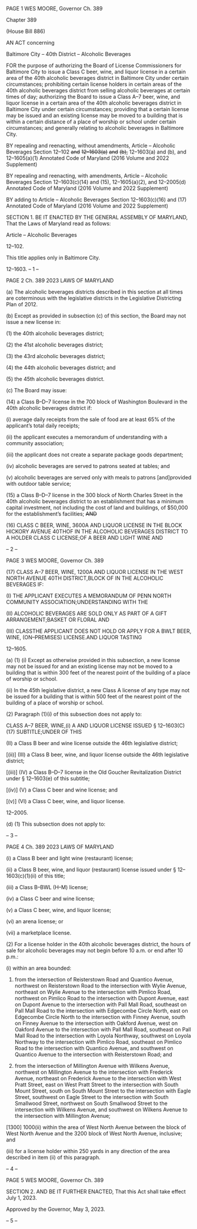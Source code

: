 PAGE 1
WES MOORE, Governor Ch. 389

Chapter 389

(House Bill 886)

AN ACT concerning

Baltimore City – 40th District – Alcoholic Beverages

FOR the purpose of authorizing the Board of License Commissioners for Baltimore City to
issue a Class C beer, wine, and liquor license in a certain area of the 40th alcoholic
beverages district in Baltimore City under certain circumstances; prohibiting certain
license holders in certain areas of the 40th alcoholic beverages district from selling
alcoholic beverages at certain times of day; authorizing the Board to issue a Class
A–7 beer, wine, and liquor license in a certain area of the 40th alcoholic beverages
district in Baltimore City under certain circumstances; providing that a certain
license may be issued and an existing license may be moved to a building that is
within a certain distance of a place of worship or school under certain circumstances;
and generally relating to alcoholic beverages in Baltimore City.

BY repealing and reenacting, without amendments,
Article – Alcoholic Beverages
Section 12–102 ~~and~~ ~~12–1603(a)~~ ~~and~~ ~~(b),~~ 12–1603(a) and (b), and 12–1605(a)(1)
Annotated Code of Maryland
(2016 Volume and 2022 Supplement)

BY repealing and reenacting, with amendments,
Article – Alcoholic Beverages
Section 12–1603(c)(14) and (15), 12–1605(a)(2), and 12–2005(d)
Annotated Code of Maryland
(2016 Volume and 2022 Supplement)

BY adding to
Article – Alcoholic Beverages
Section 12–1603(c)(16) and (17)
Annotated Code of Maryland
(2016 Volume and 2022 Supplement)

SECTION 1. BE IT ENACTED BY THE GENERAL ASSEMBLY OF MARYLAND,
That the Laws of Maryland read as follows:

Article – Alcoholic Beverages

12–102.

This title applies only in Baltimore City.

12–1603.
– 1 –

PAGE 2
Ch. 389 2023 LAWS OF MARYLAND

(a) The alcoholic beverages districts described in this section at all times are
coterminous with the legislative districts in the Legislative Districting Plan of 2012.

(b) Except as provided in subsection (c) of this section, the Board may not issue a
new license in:

(1) the 40th alcoholic beverages district;

(2) the 41st alcoholic beverages district;

(3) the 43rd alcoholic beverages district;

(4) the 44th alcoholic beverages district; and

(5) the 45th alcoholic beverages district.

(c) The Board may issue:

(14) a Class B–D–7 license in the 700 block of Washington Boulevard in the
40th alcoholic beverages district if:

(i) average daily receipts from the sale of food are at least 65% of
the applicant’s total daily receipts;

(ii) the applicant executes a memorandum of understanding with a
community association;

(iii) the applicant does not create a separate package goods
department;

(iv) alcoholic beverages are served to patrons seated at tables; and

(v) alcoholic beverages are served only with meals to patrons
[and]provided with outdoor table service;

(15) a Class B–D–7 license in the 300 block of North Charles Street in the
40th alcoholic beverages district to an establishment that has a minimum capital
investment, not including the cost of land and buildings, of $50,000 for the establishment’s
facilities; ~~AND~~

(16) CLASS C BEER, WINE, 3600A AND LIQUOR LICENSE IN THE BLOCK
HICKORY AVENUE 40THOF IN THE ALCOHOLIC BEVERAGES DISTRICT TO A HOLDER
CLASS C LICENSE;OF A BEER AND LIGHT WINE AND

– 2 –

PAGE 3
WES MOORE, Governor Ch. 389

(17) CLASS A–7 BEER, WINE, 1200A AND LIQUOR LICENSE IN THE
WEST NORTH AVENUE 40TH DISTRICT,BLOCK OF IN THE ALCOHOLIC BEVERAGES
IF:

(I) THE APPLICANT EXECUTES A MEMORANDUM OF
PENN NORTH COMMUNITY ASSOCIATION;UNDERSTANDING WITH THE

(II) ALCOHOLIC BEVERAGES ARE SOLD ONLY AS PART OF A GIFT
ARRANGEMENT;BASKET OR FLORAL AND

(III) CLASSTHE APPLICANT DOES NOT HOLD OR APPLY FOR A
BWLT BEER, WINE, (ON–PREMISES) LICENSE.AND LIQUOR TASTING

12–1605.

(a) (1) (i) Except as otherwise provided in this subsection, a new license
may not be issued for and an existing license may not be moved to a building that is within
300 feet of the nearest point of the building of a place of worship or school.

(ii) In the 45th legislative district, a new Class A license of any type
may not be issued for a building that is within 500 feet of the nearest point of the building
of a place of worship or school.

(2) Paragraph (1)(i) of this subsection does not apply to:

CLASS A–7 BEER, WINE,(i) A AND LIQUOR LICENSE ISSUED
§ 12–1603(C)(17) SUBTITLE;UNDER OF THIS

(II) a Class B beer and wine license outside the 46th legislative
district;

[(ii)] (III) a Class B beer, wine, and liquor license outside the 46th
legislative district;

[(iii)] (IV) a Class B–D–7 license in the Old Goucher Revitalization
District under § 12–1603(e) of this subtitle;

[(iv)] (V) a Class C beer and wine license; and

[(v)] (VI) a Class C beer, wine, and liquor license.

12–2005.

(d) (1) This subsection does not apply to:

– 3 –

PAGE 4
Ch. 389 2023 LAWS OF MARYLAND

(i) a Class B beer and light wine (restaurant) license;

(ii) a Class B beer, wine, and liquor (restaurant) license issued under
§ 12–1603(c)(1)(ii) of this title;

(iii) a Class B–BWL (H–M) license;

(iv) a Class C beer and wine license;

(v) a Class C beer, wine, and liquor license;

(vi) an arena license; or

(vii) a marketplace license.

(2) For a license holder in the 40th alcoholic beverages district, the hours
of sale for alcoholic beverages may not begin before 10 a.m. or end after 10 p.m.:

(i) within an area bounded:

1. from the intersection of Reisterstown Road and Quantico
Avenue, northwest on Reisterstown Road to the intersection with Wylie Avenue, northeast
on Wylie Avenue to the intersection with Pimlico Road, northwest on Pimlico Road to the
intersection with Dupont Avenue, east on Dupont Avenue to the intersection with Pall Mall
Road, southeast on Pall Mall Road to the intersection with Edgecombe Circle North, east
on Edgecombe Circle North to the intersection with Finney Avenue, south on Finney
Avenue to the intersection with Oakford Avenue, west on Oakford Avenue to the
intersection with Pall Mall Road, southeast on Pall Mall Road to the intersection with
Loyola Northway, southwest on Loyola Northway to the intersection with Pimlico Road,
southeast on Pimlico Road to the intersection with Quantico Avenue, and southwest on
Quantico Avenue to the intersection with Reisterstown Road; and

2. from the intersection of Millington Avenue with Wilkens
Avenue, northwest on Millington Avenue to the intersection with Frederick Avenue,
northeast on Frederick Avenue to the intersection with West Pratt Street, east on West
Pratt Street to the intersection with South Mount Street, south on South Mount Street to
the intersection with Eagle Street, southwest on Eagle Street to the intersection with South
Smallwood Street, northwest on South Smallwood Street to the intersection with Wilkens
Avenue, and southwest on Wilkens Avenue to the intersection with Millington Avenue;

[1300] 1000(ii) within the area of West North Avenue between the
block of West North Avenue and the 3200 block of West North Avenue, inclusive; and

(iii) for a license holder within 250 yards in any direction of the area
described in item (ii) of this paragraph.

– 4 –

PAGE 5
WES MOORE, Governor Ch. 389

SECTION 2. AND BE IT FURTHER ENACTED, That this Act shall take effect July
1, 2023.

Approved by the Governor, May 3, 2023.

– 5 –